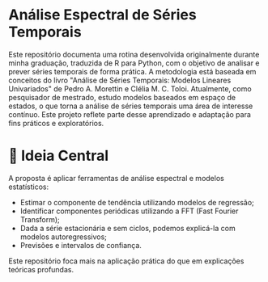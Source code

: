 # Análise Espectral de Séries Temporais
Este repositório documenta uma rotina desenvolvida originalmente durante minha graduação, traduzida de R para Python, com o objetivo de analisar e prever séries temporais de forma prática. A metodologia está baseada em conceitos do livro "Análise de Séries Temporais: Modelos Lineares Univariados" de Pedro A. Morettin e Clélia M. C. Toloi.
Atualmente, como pesquisador de mestrado, estudo modelos baseados em espaço de estados, o que torna a análise de séries temporais uma área de interesse contínuo. Este projeto reflete parte desse aprendizado e adaptação para fins práticos e exploratórios.

# 🧠 Ideia Central
A proposta é aplicar ferramentas de análise espectral e modelos estatísticos:

- Estimar o componente de tendência utilizando modelos de regressão; 
- Identificar componentes periódicas utilizando a FFT (Fast Fourier Transform);
- Dada a série estacionária e sem ciclos, podemos explicá-la com modelos autoregressivos;
- Previsões e intervalos de confiança.

Este repositório foca mais na aplicação prática do que em explicações teóricas profundas.


